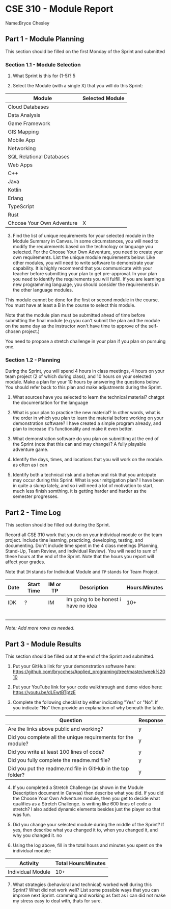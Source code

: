 # CSE 310 - Module Report

Name:Bryce Chesley

## Part 1 - Module Planning

This section should be filled on the first Monday of the Sprint and submitted

### Section 1.1 - Module Selection

1. What Sprint is this for (1-5)? 5

2. Select the Module (with a single X) that you will do this Sprint:

|Module                   |Selected Module|
|-------------------------|---------------|
|Cloud Databases          |               |
|Data Analysis            |               |
|Game Framework           |               |
|GIS Mapping              |               |
|Mobile App               |               |
|Networking               |               |
|SQL Relational Databases |               |
|Web Apps                 |               |
|C++                      |               |
|Java                     |               |
|Kotlin                   |               |
|Erlang                   |               |
|TypeScript               |               |
|Rust                     |               |
|Choose Your Own Adventure|        X       |

3. Find the list of unique requirements for your selected module in the Module Summary in Canvas.  In some circumstances, you will need to modify the requirements based on the technology or language you selected.  For the Choose Your Own Adventure, you need to create your own requirements.  List the unique module requirements below:
Like other modules, you will need to write software to demonstrate your capability. It is highly recommend that you communicate with your teacher before submitting your plan to get pre-approval. In your plan you need to identify the requirements you will fulfill. If you are learning a new programming language, you should consider the requirements in the other language modules.

This module cannot be done for the first or second module in the course. You must have at least a B in the course to select this module.

Note that the module plan must be submitted ahead of time before submitting the final module (e.g you can't submit the plan and the module on the same day as the instructor won't have time to approve of the self-chosen project.)

You need to propose a stretch challenge in your plan if you plan on pursuing one.

### Section 1.2 - Planning

During the Sprint, you will spend 4 hours in class meetings, 4 hours on your team project (2 of which during class), and 10 hours on your selected module.  Make a plan for your 10 hours by answering the questions below.  You should refer back to this plan and make adjustments during the Sprint.

1. What sources have you selected to learn the technical material?
chatgpt
the documentation for the language

2. What is your plan to practice the new material?  In other words, what is the order in which you plan to learn the material before working on your demonstration software?
I have created a simple program already, and plan to increase it's functionality and make it even better.

3. What demonstration software do you plan on submitting at the end of the Sprint (note that this can and may change)?
A fully playable adventure game.

4. Identify the days, times, and locations that you will work on the module.
as often as i can

5. Identify both a technical risk and a behavioral risk that you antcipate may occur during this Sprint.  What is your mitgigation plan?
I have been in quite a slump lately, and so i will need a lot of motivation to start, much less finish somthing. it is getting harder and harder as the semester progresses.


## Part 2 - Time Log

This section should be filled out during the Sprint. 

Record all CSE 310 work that you do on your individual module or the team project.  Include time learning, practicing, developing, testing, and documenting.  Don't include time spent in the 4 class meetings (Planning, Stand-Up, Team Review, and Individual Review).  You will need to sum of these hours at the end of the Sprint. Note that the hours you report will affect your grades.

Note that `IM` stands for Individual Module and `TP` stands for Team Project.  

|Date      |Start Time|IM or TP|Description                                 |Hours:Minutes|
|----------|----------|--------|--------------------------------------------|-------------|
|  IDK     |   ?      |   IM   |  Im going to be honest i have no idea      |   10+       |
|          |          |        |                                            |             |
|          |          |        |                                            |             |
|          |          |        |                                            |             |
|          |          |        |                                            |             |
|          |          |        |                                            |             |

_Note: Add more rows as needed._


## Part 3 - Module Results

This section should be filled out at the end of the Sprint and submitted.

1. Put your GitHub link for your demonstration software here: https://github.com/brycches/Applied_programing/tree/master/week%2010

2. Put your YouTube link for your code walkthrough and demo video here: https://youtu.be/dLEwtBTptzE

3. Complete the following checklist by either indicating "Yes" or "No". If you indicate "No" then provide an explanation of why beneath the table.

|Question                                                    |Response|
|------------------------------------------------------------|--------|
|Are the links above public and working?                     |    y    |
|Did you complete all the unique requirements for the module?|    y    |
|Did you write at least 100 lines of code?                   |    y    |
|Did you fully complete the readme.md file?                  |    y    |
|Did you put the readme.md file in GitHub in the top folder? |    y    |

4. If you completed a Stretch Challenge (as shown in the Module Description document in Canvas) then describe what you did.  If you did the Choose Your Own Adventure module, then you get to decide what qualifies as a Stretch Challenge.
is writing like 600 lines of code a stretch? I also added dynamic elements besides just the player so that was fun.

5. Did you change your selected module during the middle of the Sprint?  If yes, then describe what you changed it to, when you changed it, and why you changed it.
no

6. Using the log above, fill in the total hours and minutes you spent on the individual module:

|Activity         |Total Hours:Minutes|
|-----------------|-------------------|
|Individual Module|         10+          |

7. What strategies (behavioral and technical) worked well during this Sprint?  What did not work well?  List some possible ways that you can improve next Sprint.
cramming and working as fast as i can did not make my stress easy to deal with, thats for sure.

